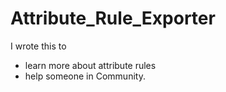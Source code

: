 # Attribute_Rule_Exporter

I wrote this to
* learn more about attribute rules
* help someone in Community.

